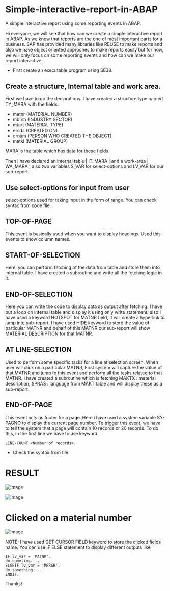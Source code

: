 # Simple-interactive-report-in-ABAP
A simple interactive report using some reporting events in ABAP.

Hi everyone, we will see that how can we create a simple interactive report in ABAP.
As we know that reports are the one of most important parts for a business. SAP has provided many libraries like REUSE to make reports and also we have object oriented approches to make reports easily but for now, we will only focus on some reporting events and how can we make our report interactive.

* First create an executable program using SE38.

## Create a structure, Internal table and work area.
First we have to do the declarations. I have created a structure type named TY_MARA with the fields:
* matnr   (MATERIAL NUMBER)
* mbrsh   (INDUSTRY SECTOR)
* mtart   (MATERIAL TYPE)
* ersda   (CREATED ON)
* ernam   (PERSON WHO CREATED THE OBJECT)
* matkl   (MATERIAL GROUP)

MARA is the table which has data for these fields.

Then i have declared an internal table | IT_MARA | and a work-area | WA_MARA | also two variables S_VAR for select-options and LV_VAR for our sub-report. 

## Use select-options for input from user
select-options used for taking input in the form of range. You can check syntax from code file.

## TOP-OF-PAGE
This event is basically used when you want to display headings.
Used this events to show column names.

## START-OF-SELECTION
Here, you can perform fetching of the data from table and store them into internal table. 
I have created a subroutine and write all the fetching logic in it.

## END-OF-SELECTION
Here you can write the code to display data as output after fetching.
I have put a loop on internal table and display it using only write statement.
also I have used a keyword HOTSPOT for MATNR field, It will create a hyperlink to jump into sub-report.
I have used HIDE keyword to store the value of particular MATNR and behalf of this MATNR our sub-report will show MATERIAL DESCRIPTION for that MATNR.

## AT LINE-SELECTION
Used to perform some specific tasks for a line at selection screen.
When user will click on a particular MATNR, First system will capture the value of that MATNR and jump to this event and perform all the tasks related to that MATNR.
I have created a subroutine which is fetching MAKTX : material description, SPRAS : language from MAKT table and will display these as a sub-report.

## END-OF-PAGE
This event acts as footer for a page. Here i have used a system variable SY-PAGNO to display the current page number.
To trigger this event, we have to tell the system that a page will contain 10 records or 20 records.
To do this, in the first line we have to use keyword 
```
LINE-COUNT <Number of records>.
```

* Check the syntax from file.

# RESULT
![image](https://user-images.githubusercontent.com/98871199/206196686-b1c82a66-280a-4b6e-8766-0ddbd1caae8c.png)

![image](https://user-images.githubusercontent.com/98871199/206196795-ffe47c69-33e5-4dcf-baa9-5cafcf1e9b50.png)

# Clicked on a material number
![image](https://user-images.githubusercontent.com/98871199/206197010-7c1b0b5b-4b32-44a8-aada-75e88f8413ce.png)

NOTE: I have used GET CURSOR FIELD keyword to store the clicked fields name. You can use IF ELSE statement to display different outputs like
```
IF lv_var = 'MATNR'.
do someting....
ELSEIF lv_var = 'MBRSH'.
do something.....
ENDIF.
```

Thanks! 
